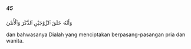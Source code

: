 ##### 45

<span class="ayah">وَأَنَّهُۥ خَلَقَ ٱلزَّوْجَيْنِ ٱلذَّكَرَ وَٱلْأُنثَىٰ</span>

<span class="ayah_translation">dan bahwasanya Dialah yang menciptakan berpasang-pasangan pria dan wanita.</span>
